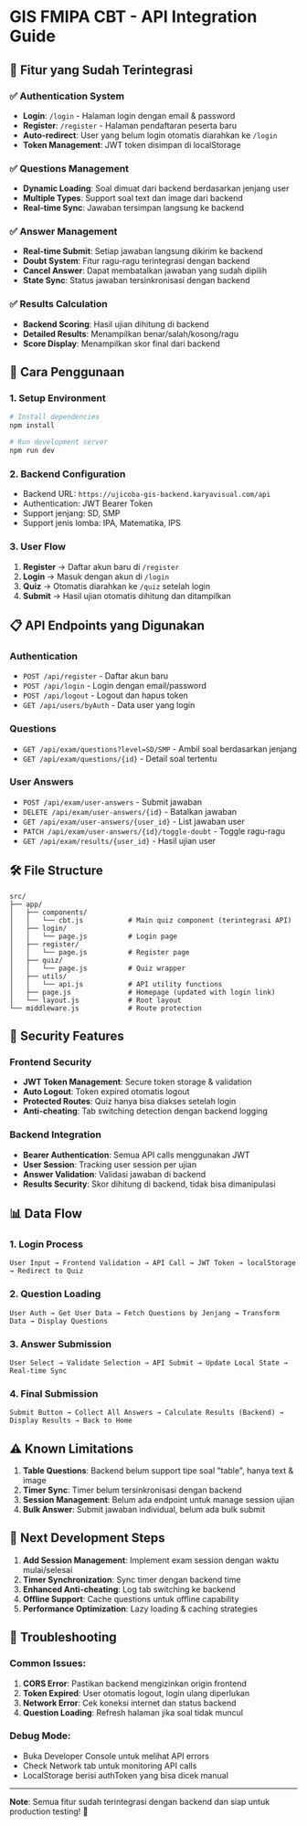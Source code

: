 # GIS FMIPA CBT - API Integration Guide

## 🚀 Fitur yang Sudah Terintegrasi

### ✅ **Authentication System**
- **Login**: `/login` - Halaman login dengan email & password
- **Register**: `/register` - Halaman pendaftaran peserta baru  
- **Auto-redirect**: User yang belum login otomatis diarahkan ke `/login`
- **Token Management**: JWT token disimpan di localStorage

### ✅ **Questions Management**  
- **Dynamic Loading**: Soal dimuat dari backend berdasarkan jenjang user
- **Multiple Types**: Support soal text dan image dari backend
- **Real-time Sync**: Jawaban tersimpan langsung ke backend

### ✅ **Answer Management**
- **Real-time Submit**: Setiap jawaban langsung dikirim ke backend
- **Doubt System**: Fitur ragu-ragu terintegrasi dengan backend
- **Cancel Answer**: Dapat membatalkan jawaban yang sudah dipilih
- **State Sync**: Status jawaban tersinkronisasi dengan backend

### ✅ **Results Calculation**
- **Backend Scoring**: Hasil ujian dihitung di backend
- **Detailed Results**: Menampilkan benar/salah/kosong/ragu
- **Score Display**: Menampilkan skor final dari backend

## 🔧 **Cara Penggunaan**

### 1. **Setup Environment**
```bash
# Install dependencies
npm install

# Run development server  
npm run dev
```

### 2. **Backend Configuration**
- Backend URL: `https://ujicoba-gis-backend.karyavisual.com/api`
- Authentication: JWT Bearer Token
- Support jenjang: SD, SMP
- Support jenis lomba: IPA, Matematika, IPS

### 3. **User Flow**
1. **Register** → Daftar akun baru di `/register`
2. **Login** → Masuk dengan akun di `/login` 
3. **Quiz** → Otomatis diarahkan ke `/quiz` setelah login
4. **Submit** → Hasil ujian otomatis dihitung dan ditampilkan

## 📋 **API Endpoints yang Digunakan**

### Authentication
- `POST /api/register` - Daftar akun baru
- `POST /api/login` - Login dengan email/password  
- `POST /api/logout` - Logout dan hapus token
- `GET /api/users/byAuth` - Data user yang login

### Questions
- `GET /api/exam/questions?level=SD/SMP` - Ambil soal berdasarkan jenjang
- `GET /api/exam/questions/{id}` - Detail soal tertentu

### User Answers
- `POST /api/exam/user-answers` - Submit jawaban
- `DELETE /api/exam/user-answers/{id}` - Batalkan jawaban
- `GET /api/exam/user-answers/{user_id}` - List jawaban user
- `PATCH /api/exam/user-answers/{id}/toggle-doubt` - Toggle ragu-ragu
- `GET /api/exam/results/{user_id}` - Hasil ujian user

## 🛠 **File Structure**

```
src/
├── app/
│   ├── components/
│   │   └── cbt.js           # Main quiz component (terintegrasi API)
│   ├── login/
│   │   └── page.js          # Login page
│   ├── register/  
│   │   └── page.js          # Register page
│   ├── quiz/
│   │   └── page.js          # Quiz wrapper
│   ├── utils/
│   │   └── api.js           # API utility functions
│   ├── page.js              # Homepage (updated with login link)
│   └── layout.js            # Root layout
└── middleware.js            # Route protection
```

## 🔐 **Security Features**

### Frontend Security
- **JWT Token Management**: Secure token storage & validation
- **Auto Logout**: Token expired otomatis logout
- **Protected Routes**: Quiz hanya bisa diakses setelah login
- **Anti-cheating**: Tab switching detection dengan backend logging

### Backend Integration
- **Bearer Authentication**: Semua API calls menggunakan JWT
- **User Session**: Tracking user session per ujian
- **Answer Validation**: Validasi jawaban di backend
- **Results Security**: Skor dihitung di backend, tidak bisa dimanipulasi

## 📊 **Data Flow**

### 1. **Login Process**
```
User Input → Frontend Validation → API Call → JWT Token → localStorage → Redirect to Quiz
```

### 2. **Question Loading**  
```
User Auth → Get User Data → Fetch Questions by Jenjang → Transform Data → Display Questions
```

### 3. **Answer Submission**
```
User Select → Validate Selection → API Submit → Update Local State → Real-time Sync
```

### 4. **Final Submission**
```
Submit Button → Collect All Answers → Calculate Results (Backend) → Display Results → Back to Home
```

## ⚠ **Known Limitations**

1. **Table Questions**: Backend belum support tipe soal "table", hanya text & image
2. **Timer Sync**: Timer belum tersinkronisasi dengan backend
3. **Session Management**: Belum ada endpoint untuk manage session ujian
4. **Bulk Answer**: Submit jawaban individual, belum ada bulk submit

## 🚀 **Next Development Steps**

1. **Add Session Management**: Implement exam session dengan waktu mulai/selesai
2. **Timer Synchronization**: Sync timer dengan backend time
3. **Enhanced Anti-cheating**: Log tab switching ke backend  
4. **Offline Support**: Cache questions untuk offline capability
5. **Performance Optimization**: Lazy loading & caching strategies

## 🐛 **Troubleshooting**

### Common Issues:
1. **CORS Error**: Pastikan backend mengizinkan origin frontend
2. **Token Expired**: User otomatis logout, login ulang diperlukan  
3. **Network Error**: Cek koneksi internet dan status backend
4. **Question Loading**: Refresh halaman jika soal tidak muncul

### Debug Mode:
- Buka Developer Console untuk melihat API errors
- Check Network tab untuk monitoring API calls
- LocalStorage berisi authToken yang bisa dicek manual

---

**Note**: Semua fitur sudah terintegrasi dengan backend dan siap untuk production testing! 🎉
